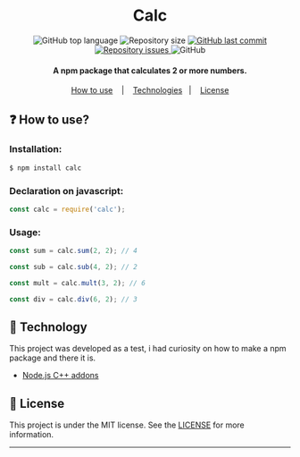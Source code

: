 <h1 align="center">
    Calc
</h1>

<p align="center">
  <img alt="GitHub top language" src="https://img.shields.io/github/languages/top/vitogd/calc.svg">

  <img alt="Repository size" src="https://img.shields.io/github/repo-size/vitogd/calc.svg">
  <a href="https://github.com/vitogd/calc/commits/master">
    <img alt="GitHub last commit" src="https://img.shields.io/github/last-commit/vitogd/calc.svg">
  </a>

  <a href="https://github.com/vitogd/calc/issues">
    <img alt="Repository issues" src="https://img.shields.io/github/issues/vitogd/calc.svg">
  </a>

  <img alt="GitHub" src="https://img.shields.io/github/license/vitogd/calc.svg">
</p>

<h4 align="center">
  A npm package that calculates 2 or more numbers. 
</h4>

<p align="center">
<a href="#question-how-to-use?">How to use</a>
&nbsp;&nbsp;&nbsp;|&nbsp;&nbsp;&nbsp;
  <a href="#rocket-technology">Technologies</a>&nbsp;&nbsp;&nbsp;|&nbsp;&nbsp;&nbsp;
  <a href="#memo-license">License</a>
</p>

## :question: How to use?

### Installation: 
```bash
$ npm install calc
```

### Declaration on javascript:

```js
const calc = require('calc');
```

### Usage:

```js
const sum = calc.sum(2, 2); // 4

const sub = calc.sub(4, 2); // 2

const mult = calc.mult(3, 2); // 6

const div = calc.div(6, 2); // 3
```

## :rocket: Technology

This project was developed as a test, i had curiosity on how to make a npm package and there it is.

- [Node.js C++ addons](https://nodejs.org/api/addons.html)

## :memo: License

This project is under the MIT license. See the [LICENSE](https://github.com/vitogd/calc/blob/master/LICENSE) for more information.

---